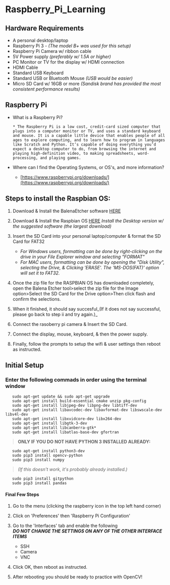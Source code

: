 # Raspberry_Pi_Learning

## Hardware Requirements

* A personal desktop/laptop
* Raspberry Pi 3 - _(The model B+ was used for this setup)_
* Raspberry Pi Camera w/ ribbon cable
* 5V Power supply _(preferably w/ 1.5A or higher)_
* PC Monitor or TV for the display w/ HDMI connection
* HDMI Cable
* Standard USB Keyboard
* Standard USB or Bluetooth Mouse _(USB would be easier)_
* Micro SD Card w/ 16GB or more _(Sandisk brand has provided the most consistent performance results)_


## Raspberry Pi

* What is a Raspberry Pi?
    
      * The Raspberry Pi is a low cost, credit-card sized computer that plugs into a computer monitor or TV, and uses a standard keyboard and mouse. It is a capable little device that enables people of all ages to explore computing, and to learn how to program in languages like Scratch and Python. It’s capable of doing everything you’d expect a desktop computer to do, from browsing the internet and playing high-definition video, to making spreadsheets, word-processing, and playing games.
    
  
*  Where can I find the Operating Systems, or OS's, and more information? 
    
      * 
        [https://www.raspberrypi.org/downloads/](https://www.raspberrypi.org/downloads/)
      
    
  
## Steps to install the Raspbian OS:
    
1. Download & Install the BalenaEtcher software [HERE](https://www.balena.io/etcher/)
2. Download & Install the Raspbian OS [HERE](https://www.raspberrypi.org/downloads/raspbian/)
_Install the Desktop version w/ the suggested software (the largest download)_
3. Insert the SD Card into your personal laptop/computer & format the SD Card for FAT32

   * _For Windows users, formatting can be done by right-clicking on the drive in your File Explorer window and selecting "FORMAT"_
   * _For MAC users, formatting can be done by opening the "Disk Utility", selecting the Drive, & Clicking 'ERASE'. The 'MS-DOS(FAT)' option will set it to FAT32._


4. Once the zip file for the RASPBIAN OS has downloaded completely, open the Balena Etcher tool>select the zip file for the Image option>Select the SD Card for the Drive option>Then click flash and confirm the selections.

5. When it finished, it should say succesful_(If it does not say successful, please go back to step ii and try again.)_
6. Connect the rasoberry pi camera & Insert the SD Card.
7. Connect the display, mouse, keyboard, & then the power supply.
8. Finally, follow the prompts to setup the wifi & user settings then reboot as instructed.
    
  



## Initial Setup
### Enter the following commads in order using the terminal window
```
   sudo apt-get update && sudo apt-get upgrade
   sudo apt-get install build-essential cmake unzip pkg-config
   sudo apt-get install libjpeg-dev libpng-dev libtiff-dev
   sudo apt-get install libavcodec-dev libavformat-dev libswscale-dev libv4l-dev
   sudo apt-get install libxvidcore-dev libx264-dev
   sudo apt-get install libgtk-3-dev
   sudo apt-get install libcanberra-gtk*
   sudo apt-get install libatlas-base-dev gfortran
```
>   **ONLY IF YOU DO NOT HAVE PYTHON 3 INSTALLED ALREADY:**
```
   sudo apt-get install python3-dev
   sudo pip3 install opencv-python
   sudo pip3 install numpy
```
>  _(If this doesn't work, it's probably already installed.)_
```
   sudo pip3 install gitpython
   sudo pip3 install pandas
```
#### Final Few Steps

1. Go to the menu (clicking the raspberry icon in the top left hand corner)
2. Click on 'Preferences' then 'Raspberry Pi Configuration'
3. Go to the 'Interfaces' tab and enable the following   
**_DO NOT CHANGE THE SETTINGS ON ANY OF THE OTHER INTERFACE ITEMS_**

    * SSH
    * Camera
    * VNC

4. Click OK, then reboot as instructed.
5. After rebooting you should be ready to practice with OpenCV!


